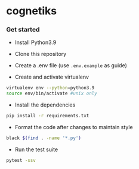 # cognetiks

### Get started
- Install Python3.9
- Clone this repository
- Create a .env file (use `.env.example` as guide)

- Create and activate virtualenv
```bash
virtualenv env --python=python3.9
source env/bin/activate #unix only
```
- Install the dependencies
```bash
pip install -r requirements.txt
```

- Format the code after changes to maintain style
```bash
black $(find . -name '*.py')
```

- Run the test suite
```bash
pytest -ssv
```